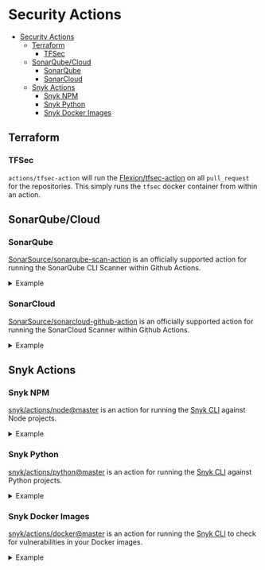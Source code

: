 # Security Actions
- [Security Actions](#security-actions)
  - [Terraform](#terraform)
    - [TFSec](#tfsec)
  - [SonarQube/Cloud](#sonarqubecloud)
    - [SonarQube](#sonarqube)
    - [SonarCloud](#sonarcloud)
  - [Snyk Actions](#snyk-actions)
    - [Snyk NPM](#snyk-npm)
    - [Snyk Python](#snyk-python)
    - [Snyk Docker Images](#snyk-docker-images)

## Terraform
### TFSec
`actions/tfsec-action` will run the [Flexion/tfsec-action](https://github.com/flexion/flexion-sig-security/actions/tfsec-action) on all `pull_request` for the repositories. This simply runs the `tfsec` docker container from within an action. 

## SonarQube/Cloud
### SonarQube
[SonarSource/sonarqube-scan-action](https://github.com/SonarSource/sonarqube-scan-action) is an officially supported action for running the SonarQube CLI Scanner within Github Actions.
<details>
    <summary>Example</summary>

    ```yaml
        on:
        # Trigger analysis when pushing in master or pull requests, and when creating
        # a pull request. 
        push:
            branches:
            - master
        pull_request:
            types: [opened, synchronize, reopened]

        name: Main Workflow
        jobs:
        sonarqube:
            runs-on: ubuntu-latest
            steps:
            - uses: actions/checkout@v2
            with:
                # Disabling shallow clone is recommended for improving relevancy of reporting
                fetch-depth: 0
            - name: SonarQube Scan
            uses: sonarsource/sonarqube-scan-action@v1.0.0
            env:
                SONAR_TOKEN: ${{ secrets.SONAR_TOKEN }}
                SONAR_HOST_URL: ${{ secrets.SONAR_HOST_URL }}
    ```
</details>

### SonarCloud
[SonarSource/sonarcloud-github-action](https://github.com/SonarSource/sonarcloud-github-action) is an officially supported action for running the SonarCloud Scanner within Github Actions.
<details>
    <summary>Example</summary>

    ```yaml
        on:
        # Trigger analysis when pushing in master or pull requests, and when creating
        # a pull request.
        push:
            branches:
            - master
        pull_request:
            types: [opened, synchronize, reopened]
        name: SonarCloud Workflow
        jobs:
        sonarcloud:
            runs-on: ubuntu-latest
            steps:
            - uses: actions/checkout@v2
            with:
                # Disabling shallow clone is recommended for improving relevancy of reporting
                fetch-depth: 0
            - name: SonarCloud Scan
            uses: sonarsource/sonarcloud-github-action@v1.6
            env:
                GITHUB_TOKEN: ${{ secrets.GITHUB_TOKEN }}
                SONAR_TOKEN: ${{ secrets.SONAR_TOKEN }}
    ```
</details>

## Snyk Actions
### Snyk NPM
[snyk/actions/node@master](https://github.com/snyk/actions/tree/master/node) is an action for running the [Snyk CLI](https://github.com/snyk/snyk) against Node projects.
<details>
    <summary>Example</summary>

    ```yaml
    name: Example workflow for Node using Snyk
    on: push
    jobs:
    security:
        runs-on: ubuntu-latest
        steps:
        - uses: actions/checkout@master
        - name: Run Snyk to check for vulnerabilities
            uses: snyk/actions/node@0.3.0
            env:
            SNYK_TOKEN: ${{ secrets.SNYK_TOKEN }}
            with:
            args: --severity-threshold=high
    ```
</details>

### Snyk Python
[snyk/actions/python@master](https://github.com/snyk/actions/tree/master/python) is an action for running the [Snyk CLI](https://github.com/snyk/snyk) against Python projects.
<details>
    <summary>Example</summary>

    ```yaml
        name: Example workflow for Python using Snyk
        on: push
        jobs:
        security:
            runs-on: ubuntu-latest
            steps:
            - uses: actions/checkout@0.3.0
            - name: Run Snyk to check for vulnerabilities
                uses: snyk/actions/python@master
                env:
                SNYK_TOKEN: ${{ secrets.SNYK_TOKEN }}
    ```
</details>

### Snyk Docker Images
[snyk/actions/docker@master](https://github.com/snyk/actions/tree/master/docker) is an action for running the [Snyk CLI](https://github.com/snyk/snyk) to check for vulnerabilities in your Docker images.
<details>
    <summary>Example</summary>
    
    ```yaml
        name: Example workflow for Docker using Snyk 
        on: push
        jobs:
        security:
            runs-on: ubuntu-latest
            steps:
            - name: Run Snyk to check Docker image for vulnerabilities
            uses: snyk/actions/docker@0.3.0
            env:
                SNYK_TOKEN: ${{ secrets.SNYK_TOKEN }}
            with:
                image: your/image-to-test
    ```
</details>